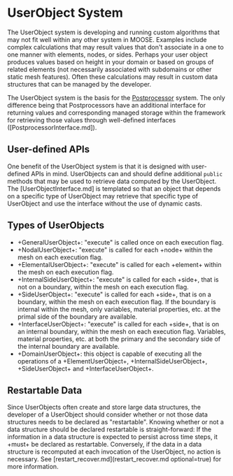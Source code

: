 # UserObject System

The UserObject system is developing and running custom algorithms that may not fit well within
any other system in MOOSE. Examples include complex calculations that may result values that
don't associate in a one to one manner with elements, nodes, or sides. Perhaps your user object
produces values based on height in your domain or based on groups of related elements (not
necessarily associated with subdomains or other static mesh features). Often these calculations
may result in custom data structures that can be managed by the developer.

The UserObject system is the basis for the [Postprocessor](syntax/Postprocessors/index.md) system.
The only difference being that Postprocessors have an additional interface for returning values
and corresponding managed storage within the framework for retrieving those values through
well-defined interfaces \([PostprocessorInterface.md]\).

## User-defined APIs

One benefit of the UserObject system is that it is designed with user-defined APIs in mind.
UserObjects can and should define additional `public` methods that may be used to retrieve
data computed by the UserObject. The [UserObjectInterface.md] is templated so that an object
that depends on a specific type of UserObject may retrieve that specific type of UserObject
and use the interface without the use of dynamic casts.

## Types of UserObjects

- +GeneralUserObject+: "execute" is called once on each execution flag.
- +NodalUserObject+: "execute" is called for each +node+ within the mesh on each execution flag.
- +ElementalUserObject+: "execute" is called for each +element+ within the mesh on each execution
   flag.
- +InternalSideUserObject+: "execute" is called for each +side+, that is not on a boundary,
   within the mesh on each execution flag.
- +SideUserObject+: "execute" is called for each +side+, that is on a boundary, within the mesh
   on each execution flag. If the boundary is internal within the mesh, only variables, material
   properties, etc. at the primal side of the boundary are available.
- +InterfaceUserObject+: "execute" is called for each +side+, that is on an internal boundary,
   within the mesh on each execution flag. Variables, material properties, etc. at both the primary
   and the secondary side of the internal boundary are available.
- +DomainUserObject+: this object is capable of executing all the operations of
  a +ElementUserObject+, +InternalSideUserObject+, +SideUserObject+ and +InterfaceUserObject+.

## Restartable Data

Since UserObjects often create and store large data structures, the developer of a UserObject
should consider whether or not those data structures needs to be declared as "restartable".
Knowing whether or not a data structure should be declared restartable is straight-forward:
If the information in a data structure is expected to persist across time steps, it +must+
be declared as restartable. Conversely, if the data in a data structure is recomputed
at each invocation of the UserObject, no action is necessary. See [restart_recover.md](restart_recover.md optional=true)
for more information.

